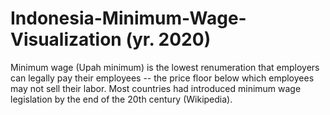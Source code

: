 # Indonesia-Minimum-Wage-Visualization (yr. 2020)
Minimum wage (Upah minimum) is the lowest renumeration that employers can legally pay their employees -- the price floor below which employees may not sell their labor. Most countries had introduced minimum wage legislation by the end of the 20th century (Wikipedia).

